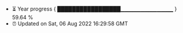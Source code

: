 - ⏳ Year progress { █████████████████▁▁▁▁▁▁▁▁▁▁▁▁▁ } 59.64 %
- ⏰ Updated on Sat, 06 Aug 2022 16:29:58 GMT

